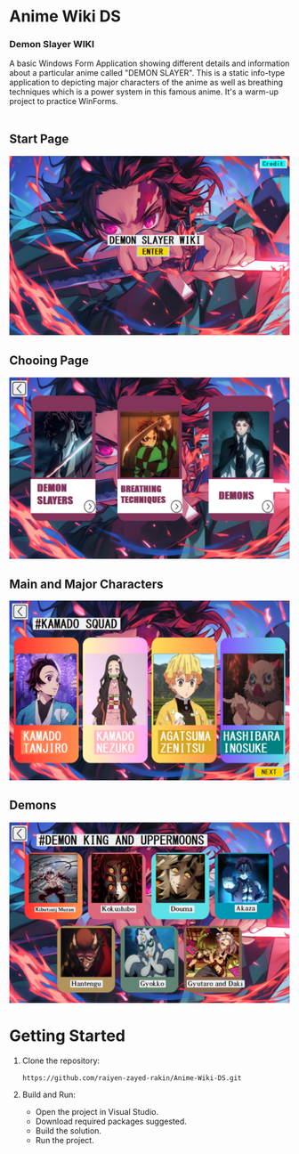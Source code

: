 # Anime Wiki DS
### Demon Slayer WIKI
A basic Windows Form Application showing different details and information about a particular anime called "DEMON SLAYER". This is a static info-type application to depicting major characters of the anime as well as breathing techniques which is a power system in this famous anime. It's a warm-up project to practice WinForms.
<br><br>
## Start Page
<img src = "Readme_Resource/Screenshot 2024-07-18 010432.png">
<br>

## Chooing Page
<img src = "Readme_Resource/Screenshot 2024-07-18 052330.png">
<br>

## Main and Major Characters
<img src = "Readme_Resource/Screenshot 2024-07-18 052341.png">
<br>

## Demons
<img src = "Readme_Resource/Screenshot 2024-07-18 052353.png">
<br>

# Getting Started

1. Clone the repository:

   ```
   https://github.com/raiyen-zayed-rakin/Anime-Wiki-DS.git
   ```

2. Build and Run:
   - Open the project in Visual Studio.
   - Download required packages suggested.
   - Build the solution.
   - Run the project.


